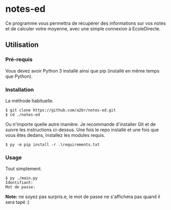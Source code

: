 # notes-ed
Ce programme vous permettra de récupérer des informations sur vos notes et de calculer votre moyenne, avec une simple 
connexion à EcoleDirecte.

## Utilisation
### Pré-requis
Vous devez avoir Python 3 installé ainsi que pip (installé en même temps que Python).
### Installation
La méthode habituelle.

```console
$ git clone https://github.com/a2br/notes-ed.git
$ cd ./notes-ed
```

Ou n'importe quelle autre manière. Je recommande d'installer Git et de suivre les instructions ci-dessus. 
Une fois le repo installé et une fois que vous êtes dedans, installez les modules requis.

```console
$ py -m pip install -r .\requirements.txt
```

### Usage
Tout simplement.
```console
$ py ./main.py
Identifiant: 
Mot de passe: 
```
__Note:__ ne soyez pas surpris.e, le mot de passe ne s'affichera pas quand il sera tapé :)
